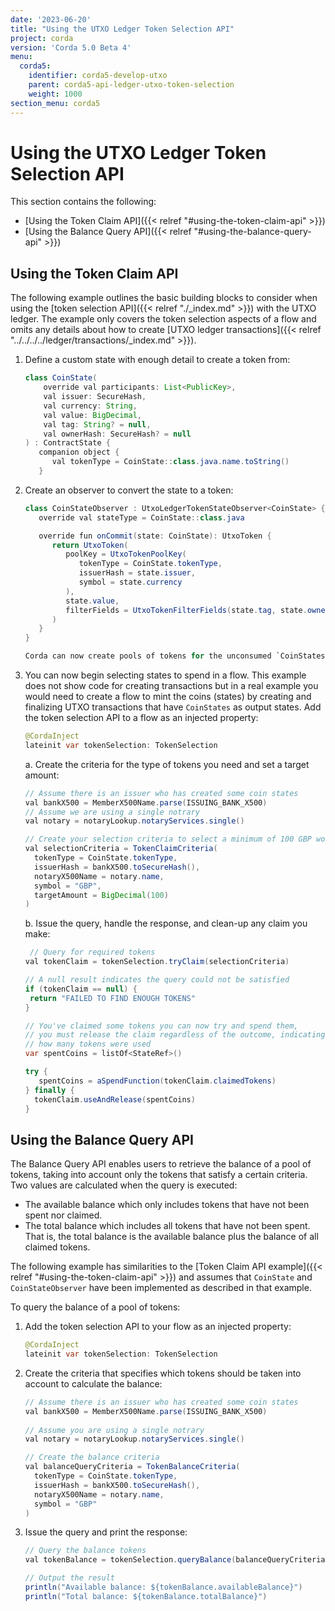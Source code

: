 ```yaml
---
date: '2023-06-20'
title: "Using the UTXO Ledger Token Selection API"
project: corda
version: 'Corda 5.0 Beta 4'
menu:
  corda5:
    identifier: corda5-develop-utxo
    parent: corda5-api-ledger-utxo-token-selection
    weight: 1000
section_menu: corda5
---
```


# Using the UTXO Ledger Token Selection API
This section contains the following:
* [Using the Token Claim API]({{< relref "#using-the-token-claim-api" >}})
* [Using the Balance Query API]({{< relref "#using-the-balance-query-api" >}})


## Using the Token Claim API

The following example outlines the basic building blocks to consider when using the [token selection API]({{< relref "./_index.md" >}}) with the UTXO ledger. The example only covers the token selection aspects of a flow and omits any details about how to create [UTXO ledger transactions]({{< relref "../../../../ledger/transactions/_index.md" >}}).

1. Define a custom state with enough detail to create a token from:
   ```java
   class CoinState(
       override val participants: List<PublicKey>,
       val issuer: SecureHash,
       val currency: String,
       val value: BigDecimal,
       val tag: String? = null,
       val ownerHash: SecureHash? = null
   ) : ContractState {
      companion object {
         val tokenType = CoinState::class.java.name.toString()
      }
2. Create an observer to convert the state to a token:
   ```java
   class CoinStateObserver : UtxoLedgerTokenStateObserver<CoinState> {
      override val stateType = CoinState::class.java

      override fun onCommit(state: CoinState): UtxoToken {
         return UtxoToken(
            poolKey = UtxoTokenPoolKey(
               tokenType = CoinState.tokenType,
               issuerHash = state.issuer,
               symbol = state.currency
            ),
            state.value,
            filterFields = UtxoTokenFilterFields(state.tag, state.ownerHash)
         )
      }
   }

   Corda can now create pools of tokens for the unconsumed `CoinStates`.

3. You can now begin selecting states to spend in a flow. This example does not show code for creating transactions but in a real example you would need to create a flow to mint the coins (states) by creating and finalizing UTXO transactions that have `CoinStates` as output states. Add the token selection API to a flow as an injected property:
   ```java
   @CordaInject
   lateinit var tokenSelection: TokenSelection
   ```

   a. Create the criteria for the type of tokens you need and set a target amount:
      ```java
      // Assume there is an issuer who has created some coin states
      val bankX500 = MemberX500Name.parse(ISSUING_BANK_X500) 
      // Assume we are using a single notrary
      val notary = notaryLookup.notaryServices.single()

      // Create your selection criteria to select a minimum of 100 GBP worth of coins
      val selectionCriteria = TokenClaimCriteria(
        tokenType = CoinState.tokenType,
        issuerHash = bankX500.toSecureHash(),
        notaryX500Name = notary.name,
        symbol = "GBP",
        targetAmount = BigDecimal(100)
      )
      ```

   b. Issue the query, handle the response, and clean-up any claim you make:
      ```java
       // Query for required tokens
      val tokenClaim = tokenSelection.tryClaim(selectionCriteria)
 
      // A null result indicates the query could not be satisfied
      if (tokenClaim == null) {
       return "FAILED TO FIND ENOUGH TOKENS"
      }
 
      // You've claimed some tokens you can now try and spend them,
      // you must release the claim regardless of the outcome, indicating
      // how many tokens were used
      var spentCoins = listOf<StateRef>()
 
      try {
         spentCoins = aSpendFunction(tokenClaim.claimedTokens)
      } finally {
        tokenClaim.useAndRelease(spentCoins)
      }
      ```

## Using the Balance Query API

The Balance Query API enables users to retrieve the balance of a pool of tokens, taking into account only the tokens that satisfy a certain criteria. Two values are calculated when the query is executed:
* The available balance which only includes tokens that have not been spent nor claimed. 
* The total balance which includes all tokens that have not been spent. That is, the total balance is the available balance plus the balance of all claimed tokens.

The following example has similarities to the [Token Claim API example]({{< relref "#using-the-token-claim-api" >}}) and assumes that `CoinState` and `CoinStateObserver` have been implemented as described in that example.

To query the balance of a pool of tokens:

1. Add the token selection API to your flow as an injected property:
   ```java
   @CordaInject
   lateinit var tokenSelection: TokenSelection
   ```
2. Create the criteria that specifies which tokens should be taken into account to calculate the balance:
   ```java
   // Assume there is an issuer who has created some coin states
   val bankX500 = MemberX500Name.parse(ISSUING_BANK_X500) 
 
   // Assume you are using a single notrary
   val notary = notaryLookup.notaryServices.single()

   // Create the balance criteria
   val balanceQueryCriteria = TokenBalanceCriteria(
     tokenType = CoinState.tokenType,
     issuerHash = bankX500.toSecureHash(),
     notaryX500Name = notary.name,
     symbol = "GBP"
   )
   ```
3. Issue the query and print the response:
   ```java
   // Query the balance tokens
   val tokenBalance = tokenSelection.queryBalance(balanceQueryCriteria)!!

   // Output the result
   println("Available balance: ${tokenBalance.availableBalance}")
   println("Total balance: ${tokenBalance.totalBalance}")
   ```
